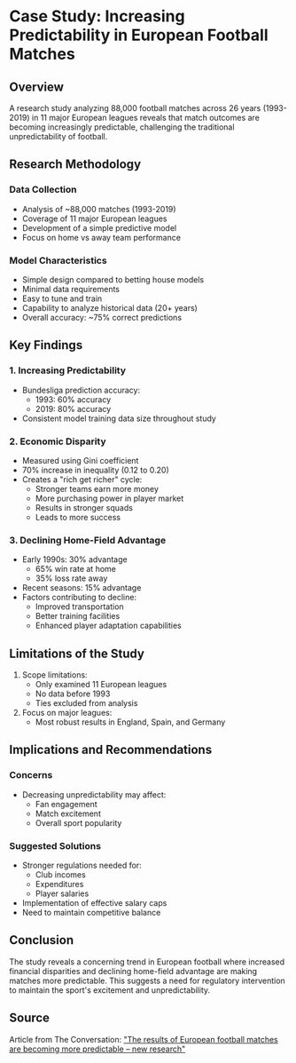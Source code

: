 # Case Study: Increasing Predictability in European Football Matches

## Overview

A research study analyzing 88,000 football matches across 26 years (1993-2019) in 11 major European leagues reveals that match outcomes are becoming increasingly predictable, challenging the traditional unpredictability of football.

## Research Methodology

### Data Collection

- Analysis of ~88,000 matches (1993-2019)
- Coverage of 11 major European leagues
- Development of a simple predictive model
- Focus on home vs away team performance

### Model Characteristics

- Simple design compared to betting house models
- Minimal data requirements
- Easy to tune and train
- Capability to analyze historical data (20+ years)
- Overall accuracy: ~75% correct predictions

## Key Findings

### 1. Increasing Predictability

- Bundesliga prediction accuracy:
  - 1993: 60% accuracy
  - 2019: 80% accuracy
- Consistent model training data size throughout study

### 2. Economic Disparity

- Measured using Gini coefficient
- 70% increase in inequality (0.12 to 0.20)
- Creates a "rich get richer" cycle:
  - Stronger teams earn more money
  - More purchasing power in player market
  - Results in stronger squads
  - Leads to more success

### 3. Declining Home-Field Advantage

- Early 1990s: 30% advantage
  - 65% win rate at home
  - 35% loss rate away
- Recent seasons: 15% advantage
- Factors contributing to decline:
  - Improved transportation
  - Better training facilities
  - Enhanced player adaptation capabilities

## Limitations of the Study

1. Scope limitations:
   - Only examined 11 European leagues
   - No data before 1993
   - Ties excluded from analysis
2. Focus on major leagues:
   - Most robust results in England, Spain, and Germany

## Implications and Recommendations

### Concerns

- Decreasing unpredictability may affect:
  - Fan engagement
  - Match excitement
  - Overall sport popularity

### Suggested Solutions

- Stronger regulations needed for:
  - Club incomes
  - Expenditures
  - Player salaries
- Implementation of effective salary caps
- Need to maintain competitive balance

## Conclusion

The study reveals a concerning trend in European football where increased financial disparities and declining home-field advantage are making matches more predictable. This suggests a need for regulatory intervention to maintain the sport's excitement and unpredictability.

## Source

Article from The Conversation: ["The results of European football matches are becoming more predictable – new research"](https://theconversation.com/the-results-of-european-football-matches-are-becoming-more-predictable-new-research-173690)
